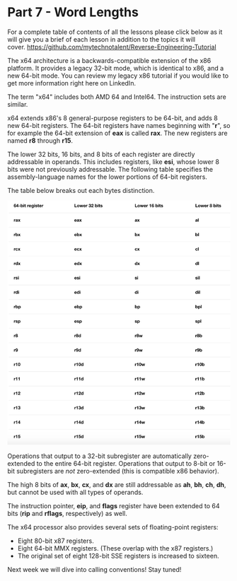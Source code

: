 # Part 7 - Word Lengths

For a complete table of contents of all the lessons please click below as it will give you a brief of each lesson in addition to the topics it will cover.&nbsp;https://github.com/mytechnotalent/Reverse-Engineering-Tutorial

The x64 architecture is a backwards-compatible extension of the x86 platform. It provides a legacy 32-bit mode, which is identical to x86, and a new 64-bit mode.&nbsp;You can review my legacy x86 tutorial if you would like to get more information right here on LinkedIn.

The term "x64" includes both AMD 64 and Intel64. The instruction sets are similar.

x64 extends x86's 8 general-purpose registers to be 64-bit, and adds 8 new 64-bit registers. The 64-bit registers have names beginning with "__r__", so for example the 64-bit extension of __eax__ is called __rax__. The new registers are named __r8__ through __r15__.

The lower 32 bits, 16 bits, and 8 bits of each register are directly addressable in operands. This includes registers, like __esi__, whose lower 8 bits were not previously addressable. The following table specifies the assembly-language names for the lower portions of 64-bit registers.

The table below breaks out each bytes distinction.

<div class="slate-resizable-image-embed slate-image-embed__resize-full-width"><img src="imgs/941475181.jpg"/></div>

Operations that output to a 32-bit subregister are automatically zero-extended to the entire 64-bit register. Operations that output to 8-bit or 16-bit subregisters are _not_ zero-extended (this is compatible x86 behavior).

The high 8 bits of __ax__, __bx__, __cx__, and __dx__ are still addressable as __ah__, __bh__, __ch__, __dh__, but cannot be used with all types of operands.

The instruction pointer, __eip__, and __flags__ register have been extended to 64 bits (__rip__ and __rflags__, respectively) as well.

The x64 processor also provides several sets of floating-point registers:

*   Eight 80-bit x87 registers.
*   Eight 64-bit MMX registers. (These overlap with the x87 registers.)
*   The original set of eight 128-bit SSE registers is increased to sixteen.

Next week we will dive into calling conventions! Stay tuned!